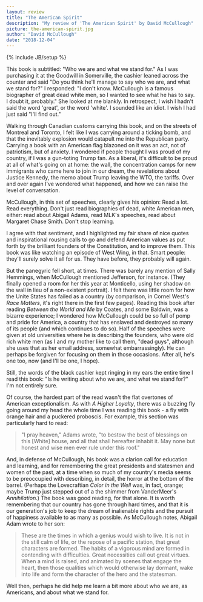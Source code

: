 ```yaml
---
layout: review
title: "The American Spirit"
description: "My review of 'The American Spirit' by David McCullough"
picture: the-american-spirit.jpg
author: "David McCullough"
date: "2018-12-04"
---
```

{% include JB/setup %}


This book is subtitled: "Who we are and what we stand for." As I was purchasing it at the Goodwill in Somerville, the cashier leaned across the counter and said "Do you think he'll manage to say who we are, and what we stand for?" I responded: "I don't know. McCullough is a famous biographer of great dead white men, so I wanted to see what he has to say. I doubt it, probably." She looked at me blankly. In retrospect, I wish I hadn't said the word 'great', or the word 'white'. I sounded like an idiot. I wish I had just said "I'll find out."

Walking through Canadian customs carrying this book, and on the streets of Montreal and Toronto, I felt like I was carrying around a ticking bomb, and that the inevitably explosion would catapult me into the Republican party. Carrying a book with an American flag blazoned on it was an act, not of patriotism, but of anxiety. I wondered if people thought I was proud of my country, if I was a gun-toting Trump fan. As a liberal, it's difficult to be proud at all of what's going on at home: the wall, the concentration camps for new immigrants who came here to join in our dream, the revelations about Justice Kennedy, the memo about Trump leaving the WTO, the tariffs. Over and over again I've wondered what happened, and how we can raise the level of conversation.

McCullough, in this set of speeches, clearly gives his opinion: Read a lot. Read everything. Don't just read biographies of dead, white American men, either: read about Abigail Adams, read MLK's speeches, read about Margaret Chase Smith. Don't stop learning.

I agree with that sentiment, and I highlighted my fair share of nice quotes and inspirational rousing calls to go and defend American values as put forth by the brilliant founders of the Constitution, and to improve them. This book was like watching an episode of West Wing, in that. Smart people: they'll surely solve it all for us. They have before, they probably will again.

But the panegyric fell short, at times. There was barely any mention of Sally Hemmings, when McCullough mentioned Jefferson, for instance. (They finally opened a room for her this year at Monticello, using her shadow on the wall in lieu of a non-existent portrait). I felt there was little room for how the Unite States has failed as a country (by comparison, in Cornel West's _Race Matters_, it's right there in the first few pages). Reading this book after reading _Between the World and Me_ by Coates, and some Baldwin, was a bizarre experience; I wondered how McCullough could be so full of pomp and pride for America, a country that has enslaved and destroyed so many of its people (and which continues to do so). Half of the speeches were given at old universities where he is describing the founders, who were old rich white men (as I and my mother like to call them, "dead guys", although she uses that as her email address, somewhat embarrassingly). He can perhaps be forgiven for focusing on them in those occasions. After all, he's one too, now (and I'll be one, I hope).

Still, the words of the black cashier kept ringing in my ears the entire time I read this book: "Is he writing about who we are, and what we stand for?" I'm not entirely sure.

Of course, the hardest part of the read wasn't the flat overtones of American exceptionalism. As with _A Higher Loyalty_, there was a buzzing fly going around my head the whole time I was reading this book - a fly with orange hair and a puckered proboscis. For example, this section was particularly hard to read:

> "I pray heaven," Adams wrote, "to bestow the best of blessings on this [White] house, and all that shall hereafter inhabit it. May none but honest and wise men ever rule under this roof."

And, in defense of McCullough, his book was a clarion call for education and learning, and for remembering the great presidents and statesmen and women of the past, at a time when so much of my country's media seems to be preoccupied with describing, in detail, the horror at the bottom of the barrel. (Perhaps the Lovecraftian _Color in the Well_ was, in fact, orange; maybe Trump just stepped out of a the shimmer from VanderMeer's _Annihilation_.) The book was good reading, for that alone. It is worth remembering that our country has gone through hard times, and that it is our generation's job to keep the dream of inalienable rights and the pursuit of happiness available to as many as possible. As McCullough notes, Abigail Adam wrote to her son:

> These are the times in which a genius would wish to live. It is not in the still calm of life, or the repose of a pacific station, that great characters are formed. The habits of a vigorous mind are formed in contending with difficulties. Great necessities call out great virtues. When a mind is raised, and animated by scenes that engage the heart, then those qualities which would otherwise lay dormant, wake into life and form the character of the hero and the statesman.

Well then, perhaps he did help me learn a bit more about who we are, as Americans, and about what we stand for.